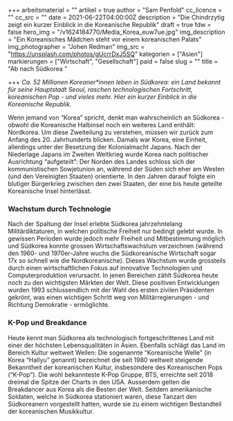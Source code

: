 +++
arbeitsmaterial = ""
artikel = true
author = "Sam Penfold"
cc_licence = ""
cc_src = ""
date = 2021-06-22T04:00:00Z
description = "Die Chindrzytig zeigt ein kurzer Einblick in die Koreanische Republik"
draft = true
fdw = false
hero_img = "/v1624184770/Media_Korea_euw7ue.jpg"
img_description = "Ein Koreanisches Mädchen steht vor einem koreanischen Palats"
img_photographer = "Johen Redman"
img_src = "https://unsplash.com/photos/gUcrrDxJ5SQ"
kategorien = ["Asien"]
markierungen = ["Wirtschaft", "Gesellschaft"]
paid = false
slug = ""
title = "Ab nach Südkorea "

+++
_Ca. 52 Millionen Koreaner*innen leben in Südkorea: ein Land bekannt für seine Hauptstadt Seoul, raschen technologischen Fortschritt, koreanischen Pop - und vieles mehr. Hier ein kurzer Einblick in die Koreanische Republik._

Wenn jemand von “Korea” spricht, denkt man wahrscheinlich an Südkorea - obwohl die Koreanische Halbinsel noch ein weiteres Land enthält: Nordkorea. Um diese Zweiteilung zu verstehen, müssen wir zurück zum Anfang des 20. Jahrhunderts blicken. Damals war Korea, eine Einheit, allerdings unter der Besetzung der Kolonialmacht Japans. Nach der Niederlage Japans im Zweiten Weltkrieg wurde Korea nach politischer Ausrichtung “aufgeteilt”: Der Norden des Landes schloss sich der kommunistischen Sowjetunion an, während der Süden sich eher am Westen (und den Vereinigten Staaten) orientierte. In den Jahren darauf folgte ein blutiger Bürgerkrieg zwischen den zwei Staaten, der eine bis heute geteilte Koreanische Insel hinterlässt.

### Wachstum durch Technologie

Nach der Spaltung der Insel erlebte Südkorea jahrzehntelang Militärdiktaturen, in welchen politische Freiheit nur bedingt gelebt wurde. In gewissen Perioden wurde jedoch mehr Freiheit und Mitbestimmung möglich und Südkorea konnte grossen Wirtschaftswachstum verzeichnen (während den 1960- und 1970er-Jahre wuchs die Südkoreanische Wirtschaft sogar 17x so schnell wie die Nordkoreanische). Dieses Wachstum wurde grossteils durch einen wirtschaftlichen Fokus auf innovative Technologien und Computerproduktion verursacht. In jenen Bereichen zählt Südkorea heute noch zu den wichtigsten Märkten der Welt. Diese positiven Entwicklungen wurden 1993 schlussendlich mit der Wahl des ersten zivilen Präsidenten gekrönt, was einen wichtigen Schritt weg von Militärregierungen - und Richtung Demokratie - ermöglichte.

### K-Pop und Breakdance

Heute kennt man Südkorea als technologisch fortgeschrittenes Land mit einer der höchsten Lebensqualitäten in Asien. Ebenfalls schlägt das Land im Bereich Kultur weltweit Wellen: Die sogenannte “Koreanische Welle” (in Korea “Hallyu” genannt) bezeichnet die seit 1980 weltweit steigende Bekanntheit der koreanischen Kultur, insbesondere des Koreanischen Pops (“K-Pop”). Die wohl bekannteste K-Pop Gruppe, BTS, erreichte seit 2018 dreimal die Spitze der Charts in den USA. Ausserdem gelten die Breakdancer aus Korea als die Besten der Welt. Seitdem amerikanische Soldaten, welche in Südkorea stationiert waren, diese Tanzart den Südkoreanern vorgestellt hatten, wurde sie zu einem wichtigen Bestandteil der koreanischen Musikkultur.